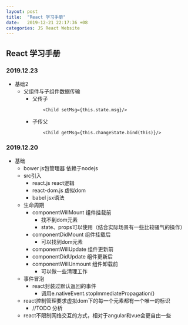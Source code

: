 ```yaml
---
layout: post
title:  "React 学习手册"
date:   2019-12-21 22:17:36 +08
categories: JS React Website
---
```


## React 学习手册


### 2019.12.23
- 基础2
    - 父组件与子组件数据传输
        - 父传子
            ``` 
                <Child setMsg={this.state.msg}/>
            ```
        - 子传父
            ```
                <Child getMsg={this.changeState.bind(this)}/>
            ```
### 2019.12.20
- 基础
    - bower js包管理器 依赖于nodejs
    - src引入
        - react.js react逻辑
        - react-dom.js 虚拟dom
        - babel jsx语法 
    - 生命周期
        - componentWillMount 组件挂载前
            - 找不到dom元素
            - state、props可以使用（结合实际场景有一些比较骚气的操作）
        - componentDidMount 组件挂载后
            - 可以找到dom元素
        - componentWillUpdate 组件更新前
        - componentDidUpdate 组件更新后
        - componentWillUnmount 组件卸载前
            - 可以做一些清理工作
    - 事件冒泡
        - react封装过默认返回的事件
            - 调用e.nativeEvent.stopImmediatePropagation()
    - react控制管理要求虚拟dom下的每一个元素都有一个唯一的标识
        - //TODO 分析
    - react不限制网络交互的方式，相对于angular和vue会更自由一些

        